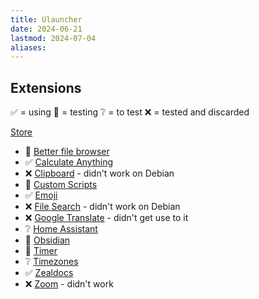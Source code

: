 ```yaml
---
title: Ulauncher
date: 2024-06-21
lastmod: 2024-07-04
aliases:
---
```

## Extensions
✅ = using
🧪 = testing
❔ = to test
❌ = tested and discarded

[Store](https://ext.ulauncher.io/)
- 🧪 [Better file browser](https://ext.ulauncher.io/-/github-fisadev-ulauncher-better-file-browser)
- ✅ [Calculate Anything](https://ext.ulauncher.io/-/github-tchar-ulauncher-albert-calculate-anything)
- ❌ [Clipboard](https://ext.ulauncher.io/-/github-friday-ulauncher-clipboard) - didn't work on Debian
- 🧪 [Custom Scripts](https://ext.ulauncher.io/-/github-nastuzzisamy-ulauncher-custom-scripts)
- ✅ [Emoji](https://ext.ulauncher.io/-/github-ulauncher-ulauncher-emoji)
- ❌ [File Search](https://ext.ulauncher.io/-/github-brpaz-ulauncher-file-search) - didn't work on Debian
- ❌ [Google Translate](https://github.com/manahter/ulauncher-translate) - didn't get use to it
- ❔ [Home Assistant](https://ext.ulauncher.io/-/github-qcasey-ulauncher-homeassistant)
- 🧪 [Obsidian](https://ext.ulauncher.io/-/github-mikebarkmin-ulauncher-obsidian)
- 🧪 [Timer](https://ext.ulauncher.io/-/github-ulauncher-ulauncher-timer)
- ❔ [Timezones](https://ext.ulauncher.io/-/github-epholys-ultz)
- ✅ [Zealdocs](https://ext.ulauncher.io/-/github-kwaadpepper-zealdoc)
- ❌ [Zoom](https://ext.ulauncher.io/-/github-plibither8-ulauncher-zoom) - didn't work
